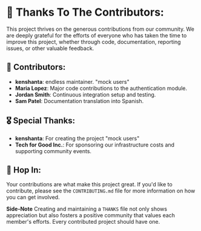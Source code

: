 # 🍉 Thanks To The Contributors:

This project thrives on the generous contributions from our community. We are deeply grateful for the efforts of everyone who has taken the time to improve this project, whether through code, documentation, reporting issues, or other valuable feedback.

## 🫡 Contributors:

- **kenshanta**: endless maintainer.
  "mock users"
- **Maria Lopez**: Major code contributions to the authentication module.
- **Jordan Smith**: Continuous integration setup and testing.
- **Sam Patel**: Documentation translation into Spanish.

## 🎖️ Special Thanks:

- **kenshanta**: For creating the project
  "mock users"
- **Tech for Good Inc.**: For sponsoring our infrastructure costs and supporting community events.

## 🐇 Hop In:

Your contributions are what make this project great. If you'd like to contribute, please see the `CONTRIBUTING.md` file for more information on how you can get involved.

**Side-Note**
Creating and maintaining a `THANKS` file not only shows appreciation but also fosters a positive community that values each member's efforts.
Every contributed project should have one.
